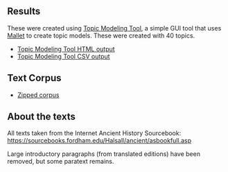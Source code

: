 ## Results
These were created using [Topic Modeling Tool](https://github.com/senderle/topic-modeling-tool), a simple GUI tool that uses [Mallet](http://mallet.cs.umass.edu/) to create topic models. These were created with 40 topics.

- [Topic Modeling Tool HTML output](https://brandontlocke.github.io/GreekRomanTexts/tmtresults/output_html/)
- [Topic Modeling Tool CSV output](https://github.com/brandontlocke/GreekRomanTexts/tree/master/tmtresults/output_csv)

## Text Corpus
- [Zipped corpus](https://github.com/brandontlocke/GreekRomanTexts/tree/master/corpus.zip)

## About the texts
All texts taken from the Internet Ancient History Sourcebook: https://sourcebooks.fordham.edu/Halsall/ancient/asbookfull.asp

Large introductory paragraphs (from translated editions) have been removed, but some paratext remains.